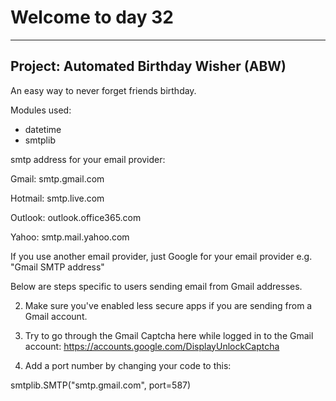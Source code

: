 # Welcome to day 32

---

## Project: Automated Birthday Wisher (ABW)

An easy way to never forget friends birthday.

Modules used:
* datetime
* smtplib

smtp address for your email provider:

Gmail: smtp.gmail.com

Hotmail: smtp.live.com

Outlook: outlook.office365.com

Yahoo: smtp.mail.yahoo.com

If you use another email provider, just Google for your email provider e.g. "Gmail SMTP address"

Below are steps specific to users sending email from Gmail addresses.

2. Make sure you've enabled less secure apps if you are sending from a Gmail account.

3. Try to go through the Gmail Captcha here while logged in to the Gmail account: https://accounts.google.com/DisplayUnlockCaptcha

4. Add a port number by changing your code to this:

smtplib.SMTP("smtp.gmail.com", port=587)

